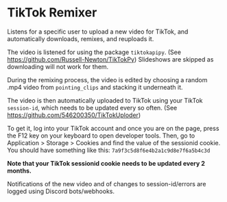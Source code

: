 # TikTok Remixer
 
Listens for a specific user to upload a new video for TikTok, and automatically downloads, remixes, and reuploads it.

The video is listened for using the package `tiktokapipy`. (See <https://github.com/Russell-Newton/TikTokPy>) Slideshows are skipped as downloading will not work for them.

During the remixing process, the video is edited by choosing a random .mp4 video from `pointing_clips` and stacking it
underneath it.

The video is then automatically uploaded to TikTok using your TikTok `session-id`, which needs to be updated every so often. (See <https://github.com/546200350/TikTokUploder>)

To get it, log into your TikTok account and once you are on the page, press the F12 key on your keyboard to open developer tools. Then, go to Application > Storage > Cookies and find the value of the sessionid cookie. You should have something like this: `7a9f3c5d8f6e4b2a1c9d8e7f6a5b4c3d`

**Note that your TikTok sessionid cookie needs to be updated every 2 months.**

Notifications of the new video and of changes to session-id/errors are logged using Discord bots/webhooks.
